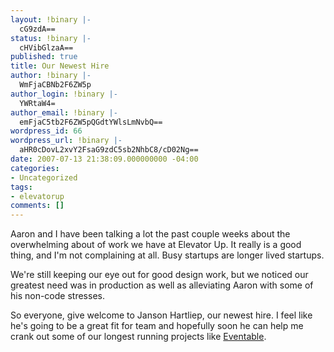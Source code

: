 ```yaml
---
layout: !binary |-
  cG9zdA==
status: !binary |-
  cHVibGlzaA==
published: true
title: Our Newest Hire
author: !binary |-
  WmFjaCBNb2F6ZW5p
author_login: !binary |-
  YWRtaW4=
author_email: !binary |-
  emFjaC5tb2F6ZW5pQGdtYWlsLmNvbQ==
wordpress_id: 66
wordpress_url: !binary |-
  aHR0cDovL2xvY2FsaG9zdC5sb2NhbC8/cD02Ng==
date: 2007-07-13 21:38:09.000000000 -04:00
categories:
- Uncategorized
tags:
- elevatorup
comments: []
---
```

Aaron and I have been talking a lot the past couple weeks about the overwhelming about of work we have at Elevator Up. It really is a good thing, and I'm not complaining at all. Busy startups are longer lived startups. 

We're still keeping our eye out for good design work, but we noticed our greatest need was in production as well as alleviating Aaron with some of his non-code stresses. 

So everyone, give welcome to Janson Hartliep, our newest hire. I feel like he's going to be a great fit for team and hopefully soon he can help me crank out some of our longest running projects like [Eventable](http://www.eventable.com).
